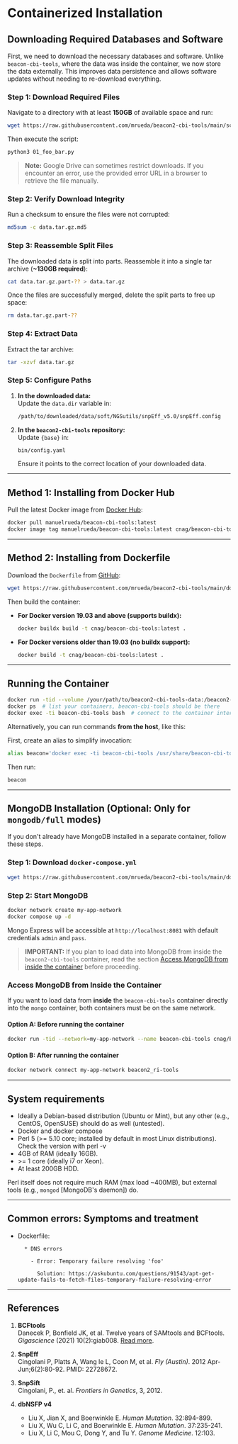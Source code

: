 # Containerized Installation

## Downloading Required Databases and Software

First, we need to download the necessary databases and software. Unlike `beacon-cbi-tools`, where the data was inside the container, we now store the data externally. This improves data persistence and allows software updates without needing to re-download everything.

### Step 1: Download Required Files

Navigate to a directory with at least **150GB** of available space and run:

```bash
wget https://raw.githubusercontent.com/mrueda/beacon2-cbi-tools/main/scripts/01_foo_bar.py
```

Then execute the script:

```bash
python3 01_foo_bar.py
```

> **Note:** Google Drive can sometimes restrict downloads. If you encounter an error, use the provided error URL in a browser to retrieve the file manually.

### Step 2: Verify Download Integrity

Run a checksum to ensure the files were not corrupted:

```bash
md5sum -c data.tar.gz.md5
```

### Step 3: Reassemble Split Files

The downloaded data is split into parts. Reassemble it into a single tar archive (**~130GB required**):

```bash
cat data.tar.gz.part-?? > data.tar.gz
```

Once the files are successfully merged, delete the split parts to free up space:

```bash
rm data.tar.gz.part-??
```

### Step 4: Extract Data

Extract the tar archive:

```bash
tar -xzvf data.tar.gz
```

### Step 5: Configure Paths

1. **In the downloaded data:**  
   Update the `data.dir` variable in:

   ```bash
   /path/to/downloaded/data/soft/NGSutils/snpEff_v5.0/snpEff.config
   ```

2. **In the `beacon2-cbi-tools` repository:**  
   Update `{base}` in:

   ```bash
   bin/config.yaml
   ```

   Ensure it points to the correct location of your downloaded data.

---

## Method 1: Installing from Docker Hub

Pull the latest Docker image from [Docker Hub](https://hub.docker.com/r/manuelrueda/beacon-cbi-tools):

```bash
docker pull manuelrueda/beacon-cbi-tools:latest
docker image tag manuelrueda/beacon-cbi-tools:latest cnag/beacon-cbi-tools:latest
```

---

## Method 2: Installing from Dockerfile

Download the `Dockerfile` from [GitHub](https://github.com/mrueda/beacon-cbi-tools/blob/main/Dockerfile):

```bash
wget https://raw.githubusercontent.com/mrueda/beacon2-cbi-tools/main/docker/Dockerfile
```

Then build the container:

- **For Docker version 19.03 and above (supports buildx):**

  ```bash
  docker buildx build -t cnag/beacon-cbi-tools:latest .
  ```

- **For Docker versions older than 19.03 (no buildx support):**

  ```bash
  docker build -t cnag/beacon-cbi-tools:latest .
  ```

---

## Running the Container

```bash
docker run -tid --volume /your/path/to/beacon2-cbi-tools-data:/beacon2-cbi-tools-data --name beacon-cbi-tools cnag/beacon-cbi-tools:latest
docker ps  # list your containers, beacon-cbi-tools should be there
docker exec -ti beacon-cbi-tools bash  # connect to the container interactively
```

Alternatively, you can run commands **from the host**, like this:

First, create an alias to simplify invocation:

```bash
alias beacon='docker exec -ti beacon-cbi-tools /usr/share/beacon-cbi-tools/bin/beacon'
```

Then run:

```bash
beacon
```

---

## MongoDB Installation (Optional: Only for `mongodb/full` modes)

If you don't already have MongoDB installed in a separate container, follow these steps.

### Step 1: Download `docker-compose.yml`

```bash
wget https://raw.githubusercontent.com/mrueda/beacon2-cbi-tools/main/docker/docker-compose.yml
```

### Step 2: Start MongoDB

```bash
docker network create my-app-network
docker compose up -d
```

Mongo Express will be accessible at `http://localhost:8081` with default credentials `admin` and `pass`.

> **IMPORTANT:** If you plan to load data into MongoDB from inside the `beacon2-cbi-tools` container, read the section [Access MongoDB from inside the container](#access-mongodb-from-inside-the-container) before proceeding.

### Access MongoDB from Inside the Container

If you want to load data from **inside** the `beacon-cbi-tools` container directly into the `mongo` container, both containers must be on the same network.

#### **Option A**: Before running the container

```bash
docker run -tid --network=my-app-network --name beacon-cbi-tools cnag/beacon-cbi-tools:latest
```

#### **Option B**: After running the container

```bash
docker network connect my-app-network beacon2_ri-tools
```

---

## System requirements

- Ideally a Debian-based distribution (Ubuntu or Mint), but any other (e.g., CentOS, OpenSUSE) should do as well (untested).
- Docker and docker compose
- Perl 5 (>= 5.10 core; installed by default in most Linux distributions). Check the version with perl -v
- 4GB of RAM (ideally 16GB).
- \>= 1 core (ideally i7 or Xeon).
- At least 200GB HDD.

Perl itself does not require much RAM (max load ~400MB), but external tools (e.g., `mongod` [MongoDB's daemon]) do.

---

## Common errors: Symptoms and treatment

  * Dockerfile:

          * DNS errors

            - Error: Temporary failure resolving 'foo'

              Solution: https://askubuntu.com/questions/91543/apt-get-update-fails-to-fetch-files-temporary-failure-resolving-error
---

## References

1. **BCFtools**  
   Danecek P, Bonfield JK, et al. Twelve years of SAMtools and BCFtools. *Gigascience* (2021) 10(2):giab008. [Read more](https://pubmed.ncbi.nlm.nih.gov/33590861).

2. **SnpEff**  
   Cingolani P, Platts A, Wang le L, Coon M, et al. *Fly (Austin)*. 2012 Apr-Jun;6(2):80-92. PMID: 22728672.

3. **SnpSift**  
   Cingolani, P., et. al. *Frontiers in Genetics*, 3, 2012.

4. **dbNSFP v4**  
   - Liu X, Jian X, and Boerwinkle E. *Human Mutation*. 32:894-899.
   - Liu X, Wu C, Li C, and Boerwinkle E. *Human Mutation*. 37:235-241.
   - Liu X, Li C, Mou C, Dong Y, and Tu Y. *Genome Medicine*. 12:103.
